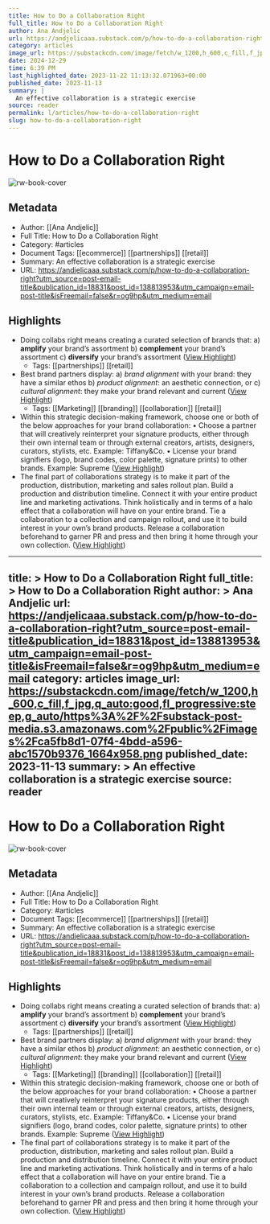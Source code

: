 ```yaml
---
title: How to Do a Collaboration Right
full_title: How to Do a Collaboration Right
author: Ana Andjelic
url: https://andjelicaaa.substack.com/p/how-to-do-a-collaboration-right?utm_source=post-email-title&publication_id=18831&post_id=138813953&utm_campaign=email-post-title&isFreemail=false&r=og9hp&utm_medium=email
category: articles
image_url: https://substackcdn.com/image/fetch/w_1200,h_600,c_fill,f_jpg,q_auto:good,fl_progressive:steep,g_auto/https%3A%2F%2Fsubstack-post-media.s3.amazonaws.com%2Fpublic%2Fimages%2Fca5fb8d1-07f4-4bdd-a596-abc1570b9376_1664x958.png
date: 2024-12-29
time: 6:39 PM
last_highlighted_date: 2023-11-22 11:13:32.071963+00:00
published_date: 2023-11-13
summary: |
  An effective collaboration is a strategic exercise
source: reader
permalink: l/articles/how-to-do-a-collaboration-right
slug: how-to-do-a-collaboration-right
---
```

# How to Do a Collaboration Right

![rw-book-cover](https://substackcdn.com/image/fetch/w_1200,h_600,c_fill,f_jpg,q_auto:good,fl_progressive:steep,g_auto/https%3A%2F%2Fsubstack-post-media.s3.amazonaws.com%2Fpublic%2Fimages%2Fca5fb8d1-07f4-4bdd-a596-abc1570b9376_1664x958.png)

## Metadata
- Author: [[Ana Andjelic]]
- Full Title: How to Do a Collaboration Right
- Category: #articles
- Document Tags: [[ecommerce]] [[partnerships]] [[retail]] 
- Summary: An effective collaboration is a strategic exercise
- URL: https://andjelicaaa.substack.com/p/how-to-do-a-collaboration-right?utm_source=post-email-title&publication_id=18831&post_id=138813953&utm_campaign=email-post-title&isFreemail=false&r=og9hp&utm_medium=email

## Highlights
- Doing collabs right means creating a curated selection of brands that:
  a) **amplify** your brand’s assortment
  b) **complement** your brand’s assortment
  c) **diversify** your brand’s assortment ([View Highlight](https://read.readwise.io/read/01hfvbrdbr4y7b4eh0vbht3t1w))
    - Tags: [[partnerships]] [[retail]] 
- Best brand partners display:
  a) *brand alignment* with your brand: they have a similar ethos
  b) *product alignment*: an aesthetic connection, or
  c) *cultural alignment*: they make your brand relevant and current ([View Highlight](https://read.readwise.io/read/01hfvbq6a7jrmfyw2jvv1vt6b5))
    - Tags: [[Marketing]] [[branding]] [[collaboration]] [[retail]] 
- Within this strategic decision-making framework, choose one or both of the below approaches for your brand collaboration:
  • Choose a partner that will creatively reinterpret your signature products, either through their own internal team or through external creators, artists, designers, curators, stylists, etc. Example: Tiffany&Co.
  • License your brand signifiers (logo, brand codes, color palette, signature prints) to other brands. Example: Supreme ([View Highlight](https://read.readwise.io/read/01hfvbqqt5h9n6h495r590h4ac))
- The final part of collaborations strategy is to make it part of the production, distribution, marketing and sales rollout plan. Build a production and distribution timeline. Connect it with your entire product line and marketing activations. Think holistically and in terms of a halo effect that a collaboration will have on your entire brand. Tie a collaboration to a collection and campaign rollout, and use it to build interest in your own’s brand products. Release a collaboration beforehand to garner PR and press and then bring it home through your own collection. ([View Highlight](https://read.readwise.io/read/01hfvbr6tk6gqf1ax8qnteczr1))


---
title: >
  How to Do a Collaboration Right
full_title: >
  How to Do a Collaboration Right
author: >
  Ana Andjelic
url: https://andjelicaaa.substack.com/p/how-to-do-a-collaboration-right?utm_source=post-email-title&publication_id=18831&post_id=138813953&utm_campaign=email-post-title&isFreemail=false&r=og9hp&utm_medium=email
category: articles
image_url: https://substackcdn.com/image/fetch/w_1200,h_600,c_fill,f_jpg,q_auto:good,fl_progressive:steep,g_auto/https%3A%2F%2Fsubstack-post-media.s3.amazonaws.com%2Fpublic%2Fimages%2Fca5fb8d1-07f4-4bdd-a596-abc1570b9376_1664x958.png
published_date: 2023-11-13
summary: >
  An effective collaboration is a strategic exercise
source: reader
---
# How to Do a Collaboration Right

![rw-book-cover](https://substackcdn.com/image/fetch/w_1200,h_600,c_fill,f_jpg,q_auto:good,fl_progressive:steep,g_auto/https%3A%2F%2Fsubstack-post-media.s3.amazonaws.com%2Fpublic%2Fimages%2Fca5fb8d1-07f4-4bdd-a596-abc1570b9376_1664x958.png)

## Metadata
- Author: [[Ana Andjelic]]
- Full Title: How to Do a Collaboration Right
- Category: #articles
- Document Tags: [[ecommerce]] [[partnerships]] [[retail]] 
- Summary: An effective collaboration is a strategic exercise
- URL: https://andjelicaaa.substack.com/p/how-to-do-a-collaboration-right?utm_source=post-email-title&publication_id=18831&post_id=138813953&utm_campaign=email-post-title&isFreemail=false&r=og9hp&utm_medium=email

## Highlights
- Doing collabs right means creating a curated selection of brands that:
  a) **amplify** your brand’s assortment
  b) **complement** your brand’s assortment
  c) **diversify** your brand’s assortment ([View Highlight](https://read.readwise.io/read/01hfvbrdbr4y7b4eh0vbht3t1w))
    - Tags: [[partnerships]] [[retail]] 
- Best brand partners display:
  a) *brand alignment* with your brand: they have a similar ethos
  b) *product alignment*: an aesthetic connection, or
  c) *cultural alignment*: they make your brand relevant and current ([View Highlight](https://read.readwise.io/read/01hfvbq6a7jrmfyw2jvv1vt6b5))
    - Tags: [[Marketing]] [[branding]] [[collaboration]] [[retail]] 
- Within this strategic decision-making framework, choose one or both of the below approaches for your brand collaboration:
  • Choose a partner that will creatively reinterpret your signature products, either through their own internal team or through external creators, artists, designers, curators, stylists, etc. Example: Tiffany&Co.
  • License your brand signifiers (logo, brand codes, color palette, signature prints) to other brands. Example: Supreme ([View Highlight](https://read.readwise.io/read/01hfvbqqt5h9n6h495r590h4ac))
- The final part of collaborations strategy is to make it part of the production, distribution, marketing and sales rollout plan. Build a production and distribution timeline. Connect it with your entire product line and marketing activations. Think holistically and in terms of a halo effect that a collaboration will have on your entire brand. Tie a collaboration to a collection and campaign rollout, and use it to build interest in your own’s brand products. Release a collaboration beforehand to garner PR and press and then bring it home through your own collection. ([View Highlight](https://read.readwise.io/read/01hfvbr6tk6gqf1ax8qnteczr1))


